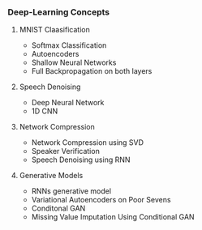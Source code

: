 ### Deep-Learning Concepts

1. MNIST Claasification
   - Softmax Classification
   - Autoencoders
   - Shallow Neural Networks
   - Full Backpropagation on both layers
  
2. Speech Denoising
   - Deep Neural Network
   - 1D CNN

3. Network Compression
   - Network Compression using SVD
   - Speaker Verification
   - Speech Denoising using RNN
  
4. Generative Models
   - RNNs generative model
   - Variational Autoencoders on Poor Sevens
   - Conditonal GAN
   - Missing Value Imputation Using Conditional GAN
